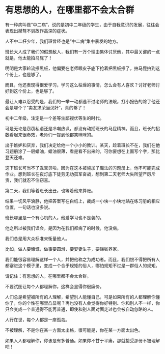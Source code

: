 # 有思想的人，在哪里都不会太合群

有一种病叫做“中二病”，说的是初中二年级的学生，由于自我意识的发展，往往会表现出桀骜不驯故作高深的症状。 

人不中二枉少年，我们班曾经也是“中二病”集中暴发的地方。 

班长大人成了我们的假想敌人，我们有一万个理由集体讨厌他，其中最关键的一点就是，他太能拍马屁了！ 

明明是大家轮流擦黑板，他偏要在老师眼皮子底下抢着把黑板擦了。拍马屁拍到这个份上，也是够了。 

而且，他还表现得很爱学习，学习这么枯燥的事情，怎么会有人喜欢？讨好老师讨好到这个份上，也是够了。 

最让人难以忍受的是，我们的一举一动都逃不过老师的法眼，打小报告的除了他还会是哪个？“卖友求荣当汉奸”，真的够了！ 

初中二年级，注定是一个差等生鄙视优等生的时代。 

可是无论是窃窃私语还是冷嘲热讽，都没有动摇班长的马屁精神。而且，班长的招数看起来很奏效，老师们一提到他都笑眯眯的。 

出于嫉妒和厌弃，我们决定给他一个小小的教训。某天，趁着班长不在，我们在他习题册涂了一层蜡油，蜡油很薄，看是看不出来的，可你要想在上面写个字，那比登天还难。 

这下班长可当不了乖宝贝啦，因为在这本被施加了魔法的习题册上，他不可能完成作业。想到班长在夜灯底下徒劳无功孤军奋战，想到第二天老师大失所望严厉斥责，我们就忍不住窃喜。 

第二天，我们等着班长出丑，也等着他来算账。 

结果一切风平浪静，他把答案写在白纸上，裁成一小块一小块地贴在练习册的相应位置，一句话也没多说。 

班长哪里是一个有心机的人，他爱学习也不是装的。 

他之所以被我们误会，是因为在我们都病了的时候，他没病。 

我们总是用大众标准来衡量他人。 

比如，做人要慷慨，做事要圆滑，要娶妻生子，要赚钱养家。 

我们能很容易理解这样一个人，并把他称之为成功者。而且，我们恨不得把所有人都塞进这个模子里，变成一个合乎规矩的俗人，哪怕规矩不过是一群俗人的规矩。 

请记住：有思想的人，在哪里都不会太合群。 

不要试图让每个人都理解你，这样会显得你很廉价。 

人们总是希望被所有的人理解，希望别人能懂自己，可是如果所有的人都理解你懂你了，你的个性在哪里凸显呢？再也没有人会觉得你好特别、你和别人不一样，你只会变成一个普通得不能再普通，即使和别人面对面走过也会被自动忽略的人。 

人行在世，每个人都是一座孤岛。 

不被理解，不是你在某一方面太出格，很可能是，你在某一方面太出色。 

如果人人都理解你，你该是有多普通。如果你不甘于平庸，那就接受那份不被理解吧！